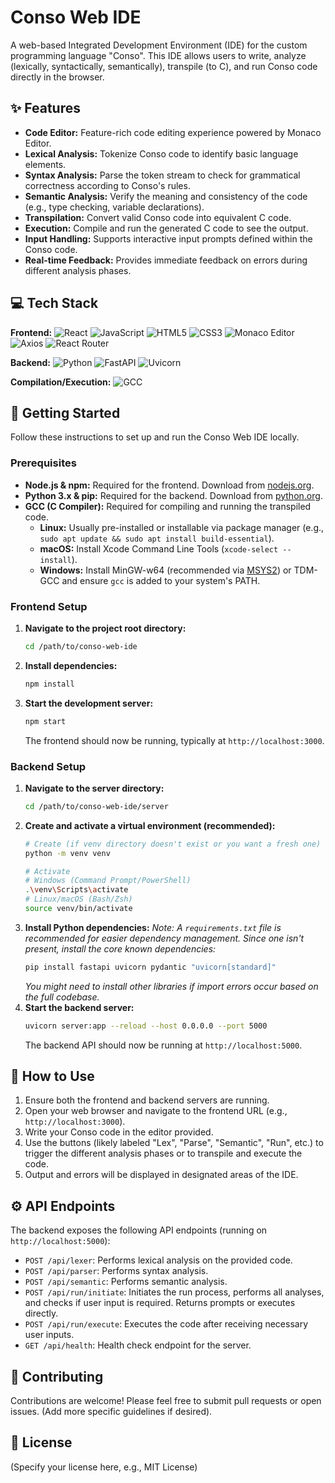 # Conso Web IDE

A web-based Integrated Development Environment (IDE) for the custom programming language "Conso". This IDE allows users to write, analyze (lexically, syntactically, semantically), transpile (to C), and run Conso code directly in the browser.

## ✨ Features

*   **Code Editor:** Feature-rich code editing experience powered by Monaco Editor.
*   **Lexical Analysis:** Tokenize Conso code to identify basic language elements.
*   **Syntax Analysis:** Parse the token stream to check for grammatical correctness according to Conso's rules.
*   **Semantic Analysis:** Verify the meaning and consistency of the code (e.g., type checking, variable declarations).
*   **Transpilation:** Convert valid Conso code into equivalent C code.
*   **Execution:** Compile and run the generated C code to see the output.
*   **Input Handling:** Supports interactive input prompts defined within the Conso code.
*   **Real-time Feedback:** Provides immediate feedback on errors during different analysis phases.

## 💻 Tech Stack

**Frontend:**
![React](https://img.shields.io/badge/React-61DAFB?style=for-the-badge&logo=react&logoColor=black)
![JavaScript](https://img.shields.io/badge/JavaScript-F7DF1E?style=for-the-badge&logo=javascript&logoColor=black)
![HTML5](https://img.shields.io/badge/HTML5-E34F26?style=for-the-badge&logo=html5&logoColor=white)
![CSS3](https://img.shields.io/badge/CSS3-1572B6?style=for-the-badge&logo=css3&logoColor=white)
![Monaco Editor](https://img.shields.io/badge/Monaco_Editor-007ACC?style=for-the-badge&logo=visualstudiocode&logoColor=white)
![Axios](https://img.shields.io/badge/Axios-5A29E4?style=for-the-badge&logo=axios&logoColor=white)
![React Router](https://img.shields.io/badge/React_Router-CA4245?style=for-the-badge&logo=reactrouter&logoColor=white)

**Backend:**
![Python](https://img.shields.io/badge/Python-3776AB?style=for-the-badge&logo=python&logoColor=white)
![FastAPI](https://img.shields.io/badge/FastAPI-009688?style=for-the-badge&logo=fastapi&logoColor=white)
![Uvicorn](https://img.shields.io/badge/Uvicorn-ff9900?style=for-the-badge&logo=python&logoColor=white) <!-- Uvicorn doesn't have a standard logo on shields.io -->

**Compilation/Execution:**
![GCC](https://img.shields.io/badge/GCC-007396?style=for-the-badge&logo=gnu&logoColor=white) <!-- Using GNU logo as proxy -->

## 🚀 Getting Started

Follow these instructions to set up and run the Conso Web IDE locally.

### Prerequisites

*   **Node.js & npm:** Required for the frontend. Download from [nodejs.org](https://nodejs.org/).
*   **Python 3.x & pip:** Required for the backend. Download from [python.org](https://python.org/).
*   **GCC (C Compiler):** Required for compiling and running the transpiled code.
    *   **Linux:** Usually pre-installed or installable via package manager (e.g., `sudo apt update && sudo apt install build-essential`).
    *   **macOS:** Install Xcode Command Line Tools (`xcode-select --install`).
    *   **Windows:** Install MinGW-w64 (recommended via [MSYS2](https://www.msys2.org/)) or TDM-GCC and ensure `gcc` is added to your system's PATH.

### Frontend Setup

1.  **Navigate to the project root directory:**
    ```bash
    cd /path/to/conso-web-ide
    ```
2.  **Install dependencies:**
    ```bash
    npm install
    ```
3.  **Start the development server:**
    ```bash
    npm start
    ```
    The frontend should now be running, typically at `http://localhost:3000`.

### Backend Setup

1.  **Navigate to the server directory:**
    ```bash
    cd /path/to/conso-web-ide/server
    ```
2.  **Create and activate a virtual environment (recommended):**
    ```bash
    # Create (if venv directory doesn't exist or you want a fresh one)
    python -m venv venv

    # Activate
    # Windows (Command Prompt/PowerShell)
    .\venv\Scripts\activate
    # Linux/macOS (Bash/Zsh)
    source venv/bin/activate
    ```
3.  **Install Python dependencies:**
    *Note: A `requirements.txt` file is recommended for easier dependency management. Since one isn't present, install the core known dependencies:*
    ```bash
    pip install fastapi uvicorn pydantic "uvicorn[standard]"
    ```
    *You might need to install other libraries if import errors occur based on the full codebase.*
4.  **Start the backend server:**
    ```bash
    uvicorn server:app --reload --host 0.0.0.0 --port 5000
    ```
    The backend API should now be running at `http://localhost:5000`.

## 🔧 How to Use

1.  Ensure both the frontend and backend servers are running.
2.  Open your web browser and navigate to the frontend URL (e.g., `http://localhost:3000`).
3.  Write your Conso code in the editor provided.
4.  Use the buttons (likely labeled "Lex", "Parse", "Semantic", "Run", etc.) to trigger the different analysis phases or to transpile and execute the code.
5.  Output and errors will be displayed in designated areas of the IDE.

## ⚙️ API Endpoints

The backend exposes the following API endpoints (running on `http://localhost:5000`):

*   `POST /api/lexer`: Performs lexical analysis on the provided code.
*   `POST /api/parser`: Performs syntax analysis.
*   `POST /api/semantic`: Performs semantic analysis.
*   `POST /api/run/initiate`: Initiates the run process, performs all analyses, and checks if user input is required. Returns prompts or executes directly.
*   `POST /api/run/execute`: Executes the code after receiving necessary user inputs.
*   `GET /api/health`: Health check endpoint for the server.

## 🤝 Contributing

Contributions are welcome! Please feel free to submit pull requests or open issues. (Add more specific guidelines if desired).

## 📄 License

(Specify your license here, e.g., MIT License)